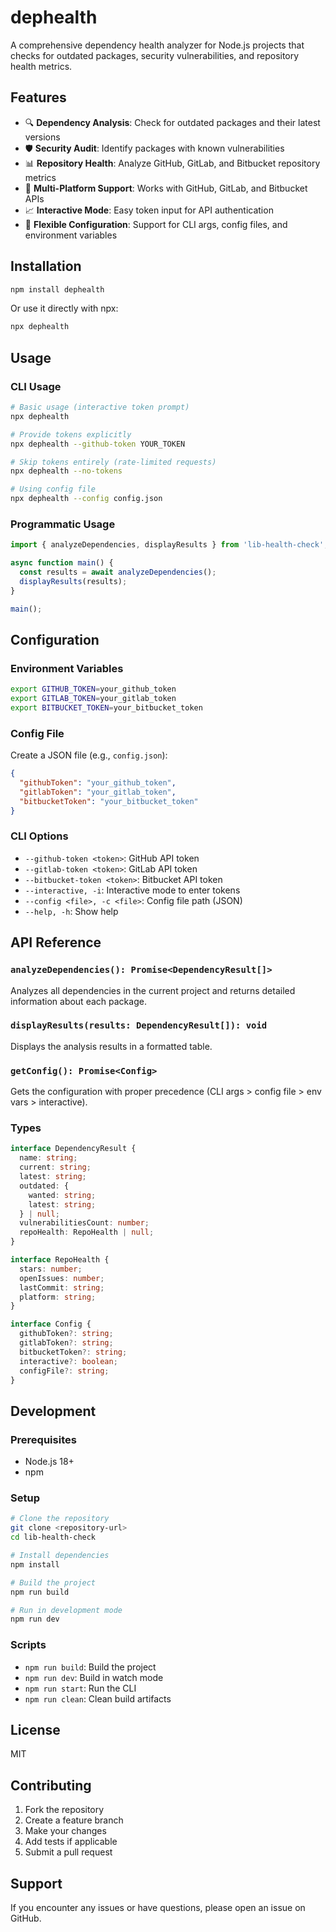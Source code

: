 # dephealth

A comprehensive dependency health analyzer for Node.js projects that checks for outdated packages, security vulnerabilities, and repository health metrics.

## Features

- 🔍 **Dependency Analysis**: Check for outdated packages and their latest versions
- 🛡️ **Security Audit**: Identify packages with known vulnerabilities
- 📊 **Repository Health**: Analyze GitHub, GitLab, and Bitbucket repository metrics
- 🔐 **Multi-Platform Support**: Works with GitHub, GitLab, and Bitbucket APIs
- 📈 **Interactive Mode**: Easy token input for API authentication
- 🎯 **Flexible Configuration**: Support for CLI args, config files, and environment variables

## Installation

```bash
npm install dephealth
```

Or use it directly with npx:

```bash
npx dephealth
```

## Usage

### CLI Usage

```bash
# Basic usage (interactive token prompt)
npx dephealth

# Provide tokens explicitly
npx dephealth --github-token YOUR_TOKEN

# Skip tokens entirely (rate-limited requests)
npx dephealth --no-tokens

# Using config file
npx dephealth --config config.json
```

### Programmatic Usage

```typescript
import { analyzeDependencies, displayResults } from 'lib-health-check';

async function main() {
  const results = await analyzeDependencies();
  displayResults(results);
}

main();
```

## Configuration

### Environment Variables

```bash
export GITHUB_TOKEN=your_github_token
export GITLAB_TOKEN=your_gitlab_token
export BITBUCKET_TOKEN=your_bitbucket_token
```

### Config File

Create a JSON file (e.g., `config.json`):

```json
{
  "githubToken": "your_github_token",
  "gitlabToken": "your_gitlab_token",
  "bitbucketToken": "your_bitbucket_token"
}
```

### CLI Options

- `--github-token <token>`: GitHub API token
- `--gitlab-token <token>`: GitLab API token
- `--bitbucket-token <token>`: Bitbucket API token
- `--interactive, -i`: Interactive mode to enter tokens
- `--config <file>, -c <file>`: Config file path (JSON)
- `--help, -h`: Show help

## API Reference

### `analyzeDependencies(): Promise<DependencyResult[]>`

Analyzes all dependencies in the current project and returns detailed information about each package.

### `displayResults(results: DependencyResult[]): void`

Displays the analysis results in a formatted table.

### `getConfig(): Promise<Config>`

Gets the configuration with proper precedence (CLI args > config file > env vars > interactive).

### Types

```typescript
interface DependencyResult {
  name: string;
  current: string;
  latest: string;
  outdated: {
    wanted: string;
    latest: string;
  } | null;
  vulnerabilitiesCount: number;
  repoHealth: RepoHealth | null;
}

interface RepoHealth {
  stars: number;
  openIssues: number;
  lastCommit: string;
  platform: string;
}

interface Config {
  githubToken?: string;
  gitlabToken?: string;
  bitbucketToken?: string;
  interactive?: boolean;
  configFile?: string;
}
```

## Development

### Prerequisites

- Node.js 18+
- npm

### Setup

```bash
# Clone the repository
git clone <repository-url>
cd lib-health-check

# Install dependencies
npm install

# Build the project
npm run build

# Run in development mode
npm run dev
```

### Scripts

- `npm run build`: Build the project
- `npm run dev`: Build in watch mode
- `npm run start`: Run the CLI
- `npm run clean`: Clean build artifacts

## License

MIT

## Contributing

1. Fork the repository
2. Create a feature branch
3. Make your changes
4. Add tests if applicable
5. Submit a pull request

## Support

If you encounter any issues or have questions, please open an issue on GitHub. 